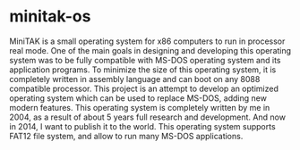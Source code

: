 # minitak-os
MiniTAK is a small operating system for x86 computers to run in processor real mode. One of the main goals in designing and developing this operating system was to be fully compatible with MS-DOS operating system and its application programs.
To minimize the size of this operating system, it is completely written in assembly language and can boot on any 8088 compatible processor.
This project is an attempt to develop an optimized operating system which can be used to replace MS-DOS, adding new modern features.
This operating system is completely written by me in 2004, as a result of about 5 years full research and development. And now in 2014, I want to publish it to the world. This operating system supports FAT12 file system, and allow to run many MS-DOS applications.
